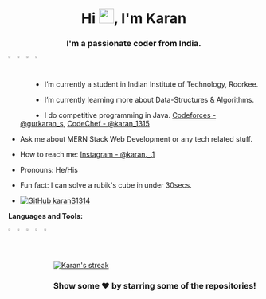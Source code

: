 <h1 align="center">Hi <img src="https://raw.githubusercontent.com/MartinHeinz/MartinHeinz/master/wave.gif" width="30px">, I'm Karan</h1>
<h3 align="center">I'm a passionate coder from India.</h3>

<a href="https://www.linkedin.com/in/gurkaran-singh-8563881b5/">
  <img align="left" alt="Karan's Linkdein" width="3%" src="https://cdn.jsdelivr.net/npm/simple-icons@v3/icons/linkedin.svg" />
</a>
<a href="https://github.com/karanS1314">
  <img align="left" alt="Karan's Github" width="3%" src="https://cdn.jsdelivr.net/npm/simple-icons@v3/icons/github.svg" />
</a>
<a href="https://instagram.com/karan._.1/">
  <img align="left" alt="Karan's Instagram" width="3%" src="https://cdn.jsdelivr.net/npm/simple-icons@v3/icons/instagram.svg" />
</a>
<a href="https://www.facebook.com/gurkaran.singhb">
  <img align="left" alt="Karan's Facebook" width="3%" src="https://cdn.jsdelivr.net/npm/simple-icons@v3/icons/facebook.svg" />
</a>


<br/>
<br/>



-  I’m currently a student in Indian Institute of Technology, Roorkee.
-  I’m currently learning more about Data-Structures & Algorithms.
-  I do competitive programming in Java. [Codeforces - @gurkaran_s](https://codeforces.com/profile/gurkaran_s),  [CodeChef - @karan_1315](https://www.codechef.com/users/karan_1315)
-  Ask me about MERN Stack Web Development or any tech related stuff.
-  How to reach me: [Instagram - @karan._.1](https://instagram.com/karan._.1/)
-  Pronouns: He/His
-  Fun fact: I can solve a rubik's cube in under 30secs.

- [![GitHub karanS1314](https://img.shields.io/github/followers/karanS1314?label=follow&style=social)](https://github.com/karanS1314)


**Languages and Tools:**  
<br>
<img width="3%" align="left"  src="https://cdn.jsdelivr.net/npm/simple-icons@v3/icons/java.svg" />
<img width="3%" align="left"  src="https://cdn.jsdelivr.net/npm/simple-icons@v3/icons/css3.svg" />
<img width="3%" align="left"  src="https://cdn.jsdelivr.net/npm/simple-icons@v3/icons/mongodb.svg" />
<img width="3%" align="left"  src="https://cdn.jsdelivr.net/npm/simple-icons@v3/icons/javascript.svg" />
<img width="3%" align="left"  src="https://cdn.jsdelivr.net/npm/simple-icons@v3/icons/node-dot-js.svg" />
<br>   
<br>

<p align="left">
    <a href="https://github.com/karanS1314/github-readme-streak-stats">
        <img title="Karan's stats" alt="Karan's streak" src="https://github-readme-streak-stats.herokuapp.com/?user=karanS1314&theme=black-ice&hide_border=true&stroke=0000&background=060A0CD0"/>
    </a>
</p>



<div align="left">

### Show some ❤️ by starring some of the repositories!

</div>
